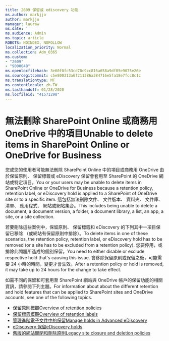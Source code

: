 ```yaml
---
title: 2609 保留或 ediscovery 功能
ms.author: markjjo
author: markjjo
manager: lauraw
ms.date: ''
ms.audience: Admin
ms.topic: article
ROBOTS: NOINDEX, NOFOLLOW
localization_priority: Normal
ms.collection: Adm_O365
ms.custom:
- "2609"
- "9000048"
ms.openlocfilehash: 3e60f0fc53cd78c9cc816a658a9df05e9075e26e
ms.sourcegitcommit: c5e800313a6f211386a384716e5fa18e7fcc8c1c
ms.translationtype: MT
ms.contentlocale: zh-TW
ms.lasthandoff: 01/28/2020
ms.locfileid: "41571298"
---
```

# <a name="unable-to-delete-items-in-sharepoint-online-or-onedrive-for-business"></a><span data-ttu-id="1dee3-102">無法刪除 SharePoint Online 或商務用 OneDrive 中的項目</span><span class="sxs-lookup"><span data-stu-id="1dee3-102">Unable to delete items in SharePoint Online or OneDrive for Business</span></span>

<span data-ttu-id="1dee3-103">您或您的使用者可能無法刪除 SharePoint Online 中的項目或商務用 OneDrive 由於保留原則、 保留標籤或 eDiscovery 保留會套用至 SharePoint 的 OneDrive 網站或特定項目。</span><span class="sxs-lookup"><span data-stu-id="1dee3-103">You or your users may be unable to delete items in SharePoint Online or OneDrive for Business because a retention policy, retention label, or eDiscovery hold is applied to a SharePoint of OneDrive site or to a specific item.</span></span> <span data-ttu-id="1dee3-104">這包括無法刪除文件、 文件版本、 資料夾、 文件庫、 清單、 應用程式、 網站或網站集合。</span><span class="sxs-lookup"><span data-stu-id="1dee3-104">This includes being unable to delete a document, a document version, a folder, a document library, a list, an app, a site, or a site collection.</span></span> 

<span data-ttu-id="1dee3-105">若要刪除這些案例中，保留原則、 保留標籤和 eDiscovery 的下列其中一項目保留已移除 （或網站有保留原則中排除）。</span><span class="sxs-lookup"><span data-stu-id="1dee3-105">To delete items in one of these scenarios, the retention policy, retention label, or eDiscovery hold has to be removed (or a site has to be excluded from a retention policy).</span></span> <span data-ttu-id="1dee3-106">您要停用，或排除此問題所造成的個別保留。</span><span class="sxs-lookup"><span data-stu-id="1dee3-106">You need to either disable or exclude respective hold that's causing this issue.</span></span> <span data-ttu-id="1dee3-107">會移除保留原則或保留之後，可能需要 24 小時的時間，變更才會生效。</span><span class="sxs-lookup"><span data-stu-id="1dee3-107">After a retention policy or hold is removed, it may take up to 24 hours for the change to take effect.</span></span> 

<span data-ttu-id="1dee3-108">如需不同的保留和可套用至 SharePoint 網站與 OneDrive 帳戶的保留功能的相關資訊，請參閱下列主題。</span><span class="sxs-lookup"><span data-stu-id="1dee3-108">For information about about the different retention and hold features that can be applied to SharePoint sites and OneDrive accounts, see one of the following topics.</span></span>

- [<span data-ttu-id="1dee3-109">保留原則概觀</span><span class="sxs-lookup"><span data-stu-id="1dee3-109">Overview of retention policies</span></span>](https://docs.microsoft.com/microsoft-365/compliance/retention-policies)
- [<span data-ttu-id="1dee3-110">保留標籤概觀</span><span class="sxs-lookup"><span data-stu-id="1dee3-110">Overview of retention labels</span></span>](https://docs.microsoft.com/microsoft-365/compliance/labels)
- [<span data-ttu-id="1dee3-111">管理進階電子文件中的保留</span><span class="sxs-lookup"><span data-stu-id="1dee3-111">Manage holds in Advanced eDiscovery</span></span>](https://docs.microsoft.com/microsoft-365/compliance/managing-holds)
- [<span data-ttu-id="1dee3-112">eDiscovery 保留</span><span class="sxs-lookup"><span data-stu-id="1dee3-112">eDiscovery holds</span></span>](https://docs.microsoft.com/microsoft-365/compliance/ediscovery-cases#step-4-place-content-locations-on-hold)
- [<span data-ttu-id="1dee3-113">舊版的網站關閉和刪除原則</span><span class="sxs-lookup"><span data-stu-id="1dee3-113">Legacy site closure and deletion policies</span></span>](https://support.office.com/article/Use-policies-for-site-closure-and-deletion-A8280D82-27FD-48C5-9ADF-8A5431208BA5)